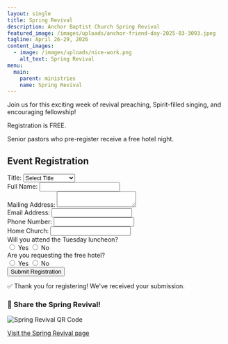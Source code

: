 ```yaml
---
layout: single
title: Spring Revival
description: Anchor Baptist Church Spring Revival
featured_image: /images/uploads/anchor-friend-day-2025-03-3093.jpeg
tagline: April 26-29, 2026
content_images:
  - image: /images/uploads/nice-work.png
    alt_text: Spring Revival
menu:
  main:
    parent: ministries
    name: Spring Revival
---
```

Join us for this exciting week of revival preaching, Spirit-filled singing, and encouraging fellowship!

Registration is FREE.

Senior pastors who pre-register receive a free hotel night.

## Event Registration

<div class="max-w-2xl mx-auto bg-white p-8 rounded-lg shadow-lg">
  <form action="https://formspree.io/f/xqabgyae" method="POST" id="registrationForm" class="space-y-6">
    <div>
      <label for="title" class="block text-sm font-medium text-gray-700 mb-2">Title:</label>
      <select id="title" name="Title" required class="w-full px-4 py-3 border border-gray-300 rounded-md focus:ring-2 focus:ring-brand-link focus:border-brand-link">
        <option value="">Select Title</option>
        <option>Pastor</option>
        <option>Assistant Pastor</option>
        <option>Mr</option>
        <option>Mrs</option>
      </select>
    </div>
    <div>
      <label for="name" class="block text-sm font-medium text-gray-700 mb-2">Full Name:</label>
      <input type="text" id="name" name="Full Name" required class="w-full px-4 py-3 border border-gray-300 rounded-md focus:ring-2 focus:ring-brand-link focus:border-brand-link" />
    </div>
    <div>
      <label for="address" class="block text-sm font-medium text-gray-700 mb-2">Mailing Address:</label>
      <textarea id="address" name="Address" rows="2" required class="w-full px-4 py-3 border border-gray-300 rounded-md focus:ring-2 focus:ring-brand-link focus:border-brand-link"></textarea>
    </div>
    <div>
      <label for="email" class="block text-sm font-medium text-gray-700 mb-2">Email Address:</label>
      <input type="email" id="email" name="Email" required class="w-full px-4 py-3 border border-gray-300 rounded-md focus:ring-2 focus:ring-brand-link focus:border-brand-link" />
    </div>
    <div>
      <label for="phone" class="block text-sm font-medium text-gray-700 mb-2">Phone Number:</label>
      <input type="tel" id="phone" name="Phone Number" required class="w-full px-4 py-3 border border-gray-300 rounded-md focus:ring-2 focus:ring-brand-link focus:border-brand-link" />
    </div>
    <div>
      <label for="homeChurch" class="block text-sm font-medium text-gray-700 mb-2">Home Church:</label>
      <input type="text" id="homeChurch" name="Home Church" required class="w-full px-4 py-3 border border-gray-300 rounded-md focus:ring-2 focus:ring-brand-link focus:border-brand-link" />
    </div>
    <div class="mt-6">
      <label class="block text-sm font-medium text-gray-700 mb-2">Will you attend the Tuesday luncheon?</label>
      <div class="flex items-center gap-6">
        <label class="flex items-center">
          <input type="radio" name="Attending Tuesday Luncheon" value="Yes" required class="mr-2 text-brand-link focus:ring-brand-link" />
          <span class="text-sm text-gray-700">Yes</span>
        </label>
        <label class="flex items-center">
          <input type="radio" name="Attending Tuesday Luncheon" value="No" required class="mr-2 text-brand-link focus:ring-brand-link" />
          <span class="text-sm text-gray-700">No</span>
        </label>
      </div>
    </div>
    <div class="mt-6">
      <label class="block text-sm font-medium text-gray-700 mb-2">Are you requesting the free hotel?</label>
      <div class="flex items-center gap-6">
        <label class="flex items-center">
          <input type="radio" name="Requesting Free Hotel" value="Yes" required class="mr-2 text-brand-link focus:ring-brand-link" />
          <span class="text-sm text-gray-700">Yes</span>
        </label>
        <label class="flex items-center">
          <input type="radio" name="Requesting Free Hotel" value="No" required class="mr-2 text-brand-link focus:ring-brand-link" />
          <span class="text-sm text-gray-700">No</span>
        </label>
      </div>
    </div>
    <button type="submit" class="w-full mt-8 bg-brand-link hover:bg-brand-dark text-white font-semibold py-3 px-4 rounded-md shadow transition-colors duration-200 focus:outline-none focus:ring-2 focus:ring-offset-2 focus:ring-brand-link">Submit Registration</button>
  </form>
  <div class="hidden text-center text-green-600 font-semibold mt-6" id="successMessage">✅ Thank you for registering! We've received your submission.</div>
  <div class="hidden text-center mt-8" id="qrSection"><h3 class="text-lg font-medium text-gray-900 mb-4">📣 Share the Spring Revival!</h3><img id="qrImage" src="" alt="Spring Revival QR Code" class="mx-auto max-w-[200px] mb-4" /><p><a id="qrLink" href="#" target="_blank" class="text-brand-link hover:text-brand-dark underline">Visit the Spring Revival page</a></p></div>
</div>

<script>
  const form = document.getElementById('registrationForm');
  const successMessage = document.getElementById('successMessage');
  const qrSection = document.getElementById('qrSection');
  // Set QR code to current page URL
  const qrImage = document.getElementById('qrImage');
  if (qrImage) {
    const currentUrl = window.location.href;
    qrImage.src = `https://api.qrserver.com/v1/create-qr-code/?size=200x200&data=${encodeURIComponent(currentUrl)}`;
  }
  // Set QR link to current page URL
  const qrLink = document.getElementById('qrLink');
  if (qrLink) {
    qrLink.href = window.location.href;
  }
  form.addEventListener('submit', function(event) {
    event.preventDefault(); // Prevent default form submission
    const formData = new FormData(form);
    fetch(form.action, {
      method: "POST",
      body: formData,
      headers: { 'Accept': 'application/json' }
    }).then(response => {
      if (response.ok) {
        form.reset();
        successMessage.classList.remove('hidden');
        qrSection.classList.remove('hidden');
      } else {
        alert('There was a problem submitting the form. Please try again.');
      }
    }).catch(error => {
      alert('Error submitting form. Please try again later.');
    });
  });
</script>
